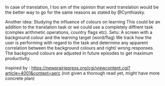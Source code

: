 In case of translation, I too am of the opinion that word translation would be the better way to go for the same reasons as stated by @Cynthiasky.

Another idea:
Studying the influence of colours on learning
This could be an addition to the translation task or we could use a completely diffrent task (complex arithmetic operations, country flags etc). 
Setu: A screen with a background colour and the learning target (word/flag)
We track how the user is performing with regard to the task and determine any apparent correlation between the background colours and right/ wrong responses. The background colours are adjusted in future episodes to get maximum productivity.

inspired by : https://newprairiepress.org/cgi/viewcontent.cgi?article=4001&context=aerc  (not given a thorough read yet, might have more concrete plan)
